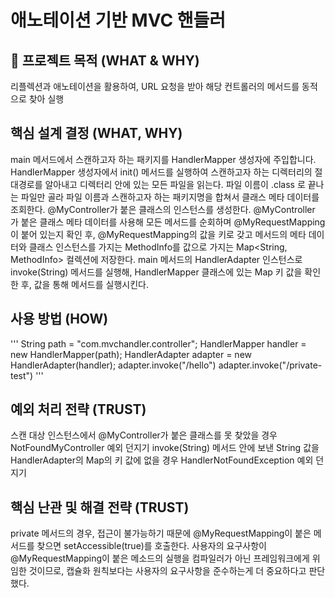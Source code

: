 # 애노테이션 기반 MVC 핸들러

## 🚴 프로젝트 목적 (WHAT & WHY)

리플렉션과 애노테이션을 활용하여, URL 요청을 받아 해당 컨트롤러의 메서드를 동적으로 찾아 실행

## 핵심 설계 결정  (WHAT, WHY)

main 메서드에서 스캔하고자 하는 패키지를 HandlerMapper 생성자에 주입합니다.
HandlerMapper 생성자에서 init() 메서드를 실행하여 스캔하고자 하는 디렉터리의 절대경로를 알아내고 디렉터리 안에 있는 모든 파일을 읽는다.
파일 이름이 .class 로 끝나는 파일만 골라 파일 이름과 스캔하고자 하는 패키지명을 합쳐서 클래스 메타 데이터를 조회한다.
@MyController가 붙은 클래스의 인스턴스를 생성한다. @MyController 가 붙은 클래스 메타 데이터를 사용해 모든 메서드를 순회하며 @MyRequestMapping이 붙어 있는지 확인 후,
@MyRequestMapping의 값을 키로 갖고 메서드의 메타 데이터와 클래스 인스턴스를 가지는 MethodInfo를 값으로 가지는
Map<String, MethodInfo> 컬렉션에 저장한다.
main 메서드의 HandlerAdapter 인스턴스로 invoke(String) 메서드를 실행해, HandlerMapper 클래스에 있는 Map 키 값을 확인한 후,
값을 통해 메서드를 실행시킨다.

## 사용 방법 (HOW)

'''
String path = "com.mvchandler.controller";
HandlerMapper handler = new HandlerMapper(path);
HandlerAdapter adapter = new HandlerAdapter(handler);
adapter.invoke("/hello")
adapter.invoke("/private-test")
'''

## 예외 처리 전략 (TRUST)

스캔 대상 인스턴스에서 @MyController가 붙은 클래스를 못 찾았을 경우 NotFoundMyController 예외 던지기
invoke(String) 메서드 안에 보낸 String 값을 HandlerAdapter의 Map의 키 값에 없을 경우 HandlerNotFoundException 예외 던지기

## 핵심 난관 및 해결 전략 (TRUST)

private 메서드의 경우, 접근이 불가능하기 때문에
@MyRequestMapping이 붙은 메서드를 찾으면 setAccessible(true)를 호출한다.
사용자의 요구사항이 @MyRequestMapping이 붙은 메소드의 실행을 컴파일러가 아닌 프레임워크에게 위임한 것이므로,
캡슐화 원칙보다는 사용자의 요구사항을 준수하는게 더 중요하다고 판단했다.
